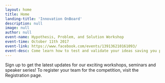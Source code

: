 ```yaml
---
layout: home
title: Home
landing-title: 'Innovation OnBoard'
description: null
image: null
author: null
event-name: Hypothesis, Problem, and Solution Workshop
event-time: October 11th 2017
event-link: https://www.facebook.com/events/139136210161093/
event-desc: Come learn how to test and validate your ideas saving you precious time and money with the director of e@UBC, Blair Simonite. Free pizza, coffee and juice will be provided!
---
```


Sign up to get the latest updates for our exciting workshops, seminars and speaker series! To register your team for the competition, visit the Registration page.